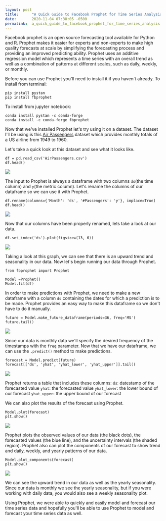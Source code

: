 ```yaml
---
layout: post
title:      "A Quick Guide to Facebook Prophet for Time Series Analysis"
date:       2020-11-04 07:38:05 -0500
permalink:  a_quick_guide_to_facebook_prophet_for_time_series_analysis
---
```



Facebook prophet is an open source forecasting tool available for Python and R. Prophet makes it easier for experts and non-experts to make high quality forecasts at scale by simplifying the forecasting process and providing an improved predicting ability. Prophet uses an additive regression model which represents a time series with an overall trend as well as a combination of patterns at different scales, such as daily, weekly, or monthly. 

Before you can use Prophet you'll need to install it if you haven't already. 
To install from terminal:
```
pip install pystan
pip install fbprophet
```
To install from jupyter notebook:
```
conda install pystan -c conda-forge
conda install -c conda-forge fbprophet
```

Now that we've installed Prophet let's try using it on a dataset. The dataset I'll be using is this [Air Passengers](https://www.kaggle.com/chirag19/air-passengers) dataset which provides monthly totals of a US airline from 1949 to 1960. 

Let's take a quick look at this dataset and see what it looks like.
```
df = pd.read_csv('AirPassengers.csv')
df.head()
```
![](https://i.imgur.com/b5XxRyc.jpg)

The input to Prophet is always a dataframe with two columns `ds`(the time column) and `y`(the metric column). Let's rename the columns of our dataframe so we can use it with Prophet.
```
df.rename(columns={'Month': 'ds', '#Passengers': 'y'}, inplace=True)
df.head()
```
![](https://i.imgur.com/oXTmIoe.jpg)

Now that our columns have been properly renamed, lets take a look at our data.
```
df.set_index('ds').plot(figsize=(13, 6))
```
![](https://i.imgur.com/pQwQUGU.jpg)

Taking a look at this graph, we can see that there is an upward trend and seasonality in our data. Now let's begin running our data through Prophet.
```
from fbprophet import Prophet

Model =Prophet()
Model.fit(df)
```

In order to make predictions with Prophet, we need to make a new dataframe with a column `ds` containing the dates for which a prediction is to be made. Prophet provides an easy way to make this dataframe so we don't have to do it manually.
```
future = Model.make_future_dataframe(periods=36, freq='MS')
future.tail()
```
![](https://i.imgur.com/0p492DZ.jpg)

Since our data is monthly data we'll specify the desired frequency of the timestamps with the `freq` parameter. Now that we have our dataframe, we can use the `.predict()` method to make predictions.
```
forecast = Model.predict(future)
forecast[['ds', 'yhat', 'yhat_lower', 'yhat_upper']].tail()
```
![](https://i.imgur.com/gq6821R.jpg)

Prophet returns a table that includes these columns:
`ds`: datestamp of the forecasted value
`yhat`: the forecasted value
`yhat_lower`: the lower bound of our forecast
`yhat_upper`: the upper bound of our forecast

We can also plot the results of the forecast using Prophet.
```
Model.plot(forecast)
plt.show()
```
![](https://i.imgur.com/178cZ0H.jpg)

Prophet plots the observed values of our data (the black dots), the forecasted values (the blue line), and the uncertainty intervals (the shaded region). Prophet also can plot the components of our forecast to show trend and daily, weekly, and yearly patterns of our data.
```
Model.plot_components(forecast)
plt.show()
```
![](https://i.imgur.com/51jJCh0.jpg)

We can see the upward trend in our data as well as the yearly seasonality. Since our data is monthly we see the yearly seasonality, but if you were working with daily data, you would also see a weekly seasonality plot. 

Using Prophet, we were able to quickly and easily model and forecast our time series data and hopefully you'll be able to use Prophet to model and forecast your time series data as well.

